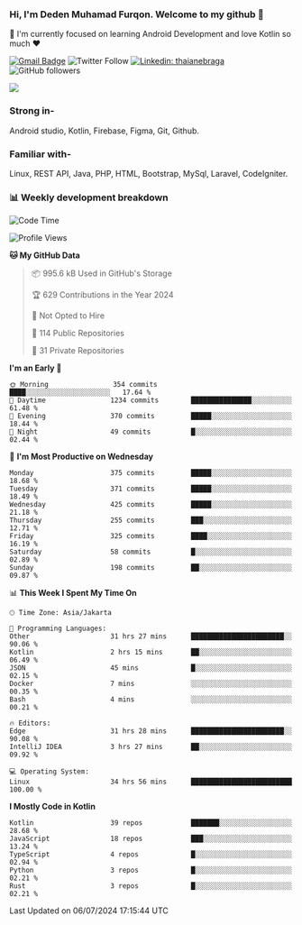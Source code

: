 ### Hi, I'm Deden Muhamad Furqon. Welcome to my github 👋

<!--
**furqoncreative/furqoncreative** is a ✨ _special_ ✨ repository because its `README.md` (this file) appears on your GitHub profile.

Here are some ideas to get you started:

- 🔭 I’m currently working on ...
- 👯 I’m looking to collaborate on ...
- 🤔 I’m looking for help with ...
- 💬 Ask me about ...
- 📫 How to reach me: ...
- 😄 Pronouns: ...
- ⚡ Fun fact: ...
-->

  🌱 I'm currently focused on learning Android Development and love Kotlin so much ❤ 

[![Gmail Badge](https://img.shields.io/badge/-furqoncreative24@gmail.com-c14438?style=flat-square&logo=Gmail&logoColor=white&link=mailto:furqoncreative24@gmail.com)](mailto:furqoncreative24@gmail.com)
![Twitter Follow](https://img.shields.io/twitter/follow/furqoncreative?label=Follow)
[![Linkedin: thaianebraga](https://img.shields.io/badge/-Deden_Muhamad_Furqon-blue?style=flat-square&logo=Linkedin&logoColor=white&link=https://www.linkedin.com/in/anmol-p-singh/)](https://www.linkedin.com/in/furqoncreative/)
![GitHub followers](https://img.shields.io/github/followers/furqoncreative?label=Follow&style=social)

<img src="https://github-readme-stats.sera5-dev.vercel.app/api?username=furqoncreative&hide=stars&show_icons=true&count_private=true&include_all_commits=true&title_color=#008080&icon_color=#008080&hide_border=true" width="">

### Strong in-

Android studio, Kotlin, Firebase, Figma, Git, Github.

### Familiar with-
Linux, REST API, Java, PHP, HTML, Bootstrap, MySql, Laravel, CodeIgniter.

### 📊 Weekly development breakdown

<!--START_SECTION:waka-->
![Code Time](http://img.shields.io/badge/Code%20Time-2%2C501%20hrs%202%20mins-blue)

![Profile Views](http://img.shields.io/badge/Profile%20Views-0-blue)

**🐱 My GitHub Data** 

> 📦 995.6 kB Used in GitHub's Storage 
 > 
> 🏆 629 Contributions in the Year 2024
 > 
> 🚫 Not Opted to Hire
 > 
> 📜 114 Public Repositories 
 > 
> 🔑 31 Private Repositories 
 > 
**I'm an Early 🐤** 

```text
🌞 Morning                354 commits         ████░░░░░░░░░░░░░░░░░░░░░   17.64 % 
🌆 Daytime                1234 commits        ███████████████░░░░░░░░░░   61.48 % 
🌃 Evening                370 commits         █████░░░░░░░░░░░░░░░░░░░░   18.44 % 
🌙 Night                  49 commits          █░░░░░░░░░░░░░░░░░░░░░░░░   02.44 % 
```
📅 **I'm Most Productive on Wednesday** 

```text
Monday                   375 commits         █████░░░░░░░░░░░░░░░░░░░░   18.68 % 
Tuesday                  371 commits         █████░░░░░░░░░░░░░░░░░░░░   18.49 % 
Wednesday                425 commits         █████░░░░░░░░░░░░░░░░░░░░   21.18 % 
Thursday                 255 commits         ███░░░░░░░░░░░░░░░░░░░░░░   12.71 % 
Friday                   325 commits         ████░░░░░░░░░░░░░░░░░░░░░   16.19 % 
Saturday                 58 commits          █░░░░░░░░░░░░░░░░░░░░░░░░   02.89 % 
Sunday                   198 commits         ██░░░░░░░░░░░░░░░░░░░░░░░   09.87 % 
```


📊 **This Week I Spent My Time On** 

```text
🕑︎ Time Zone: Asia/Jakarta

💬 Programming Languages: 
Other                    31 hrs 27 mins      ███████████████████████░░   90.06 % 
Kotlin                   2 hrs 15 mins       ██░░░░░░░░░░░░░░░░░░░░░░░   06.49 % 
JSON                     45 mins             █░░░░░░░░░░░░░░░░░░░░░░░░   02.15 % 
Docker                   7 mins              ░░░░░░░░░░░░░░░░░░░░░░░░░   00.35 % 
Bash                     4 mins              ░░░░░░░░░░░░░░░░░░░░░░░░░   00.21 % 

🔥 Editors: 
Edge                     31 hrs 28 mins      ███████████████████████░░   90.08 % 
IntelliJ IDEA            3 hrs 27 mins       ██░░░░░░░░░░░░░░░░░░░░░░░   09.92 % 

💻 Operating System: 
Linux                    34 hrs 56 mins      █████████████████████████   100.00 % 
```

**I Mostly Code in Kotlin** 

```text
Kotlin                   39 repos            ███████░░░░░░░░░░░░░░░░░░   28.68 % 
JavaScript               18 repos            ███░░░░░░░░░░░░░░░░░░░░░░   13.24 % 
TypeScript               4 repos             █░░░░░░░░░░░░░░░░░░░░░░░░   02.94 % 
Python                   3 repos             █░░░░░░░░░░░░░░░░░░░░░░░░   02.21 % 
Rust                     3 repos             █░░░░░░░░░░░░░░░░░░░░░░░░   02.21 % 
```




 Last Updated on 06/07/2024 17:15:44 UTC
<!--END_SECTION:waka-->
